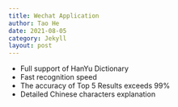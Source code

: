 ```yaml
---
title: Wechat Application
author: Tao He
date: 2021-08-05
category: Jekyll
layout: post
---
```


- Full support of HanYu Dictionary
- Fast recognition speed
- The accuracy of Top 5 Results exceeds 99% 
- Detailed Chinese characters explanation

<img src="wechat.png" alt="">
